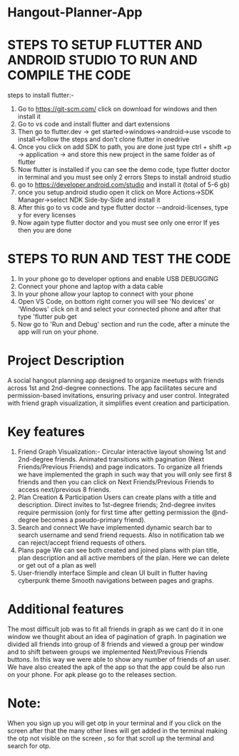 # Hangout-Planner-App
#  STEPS TO SETUP FLUTTER AND ANDROID STUDIO TO RUN AND COMPILE THE CODE
  steps to install flutter:-
  1) Go to https://git-scm.com/ click on download for windows and then install it
  2) Go to vs code and install flutter and dart extensions
  3) Then go to flutter.dev -> get started->windows->android->use vscode to install->follow the steps and don't clone flutter in onedrive
  4) Once you click on add SDK to path, you are done just type ctrl + shift +p -> application -> and store this new project in the same folder as of flutter
  5) Now flutter is installed if you can see the demo code, type flutter doctor in terminal and you must see only 2 errors 
  Steps to install android studio
  1) go to https://developer.android.com/studio and install it (total of 5-6 gb) 
  2) once you setup android studio open it click on More Actions->SDK Manager->select NDK Side-by-Side and install it
  3) After this go to vs code and type   flutter doctor --android-licenses, type y for every licenses
  4) Now again type flutter doctor and you must see only one error If yes then you are done
# STEPS TO RUN AND TEST THE CODE
  1) In your phone go to developer options and enable USB DEBUGGING
  2) Connect your phone and laptop with a data cable
  3) In your phone allow your laptop to connect with your phone
  4) Open VS Code, on bottom right corner you will see 'No devices' or 'Windows' click on it and select your connected phone and after that type 'flutter pub get
  5) Now go to 'Run and Debug' section and run the code, after a minute the app will run on your phone.
# Project Description
  A social hangout planning app designed to organize meetups with friends across 1st and 2nd-degree connections. The app facilitates secure and permission-based           invitations, ensuring privacy and user control. Integrated with friend graph visualization, it simplifies event creation and participation.
# Key features
  1) Friend Graph Visualization:-
     Circular interactive layout showing 1st and 2nd-degree friends.
     Animated transitions with pagination (Next Friends/Previous Friends) and page indicators.
     To organize all friends we have implemented the graph in such way that you will only see first 8 friends and then you can click on Next Friends/Previous Friends to      access next/previous 8 friends.
  2) Plan Creation & Participation
     Users can create plans with a title and description.
     Direct invites to 1st-degree friends; 2nd-degree invites require permission (only for first time after getting permission the @nd-degree becomes a pseudo-primary        friend).
  3) Search and connect
     We have implemented dynamic search bar to search username and send friend requests.
     Also in notification tab we can reject/accept friend requests of others.
  4) Plans page
     We can see both created and joined plans with plan title, plan description and all active members of the plan.
     Here we can delete or get out of a plan as well
  5) User-friendly interface
     Simple and clean UI built in flutter having cyberpunk theme
     Smooth navigations between pages and graphs.
 # Additional features
  The most difficult job was to fit all friends in graph as we cant do it in one window we thought about an idea of pagination of graph. In pagination we divided all      friends into group of 8 friends and viewed a group per window and to shift between groups we implemented Next/Previous Friends buttons. In this way we were able to      show any number of friends of an user.
  We have also created the apk of the app so that the app could be also run on your phone. For apk please go to the releases section.
 # Note: 
 When you sign up you will get otp in your terminal and if you click on the screen after that the many other lines will get added in the terminal making the otp not visible on the screen , so for that scroll up the     terminal and search for otp. 
  
       
